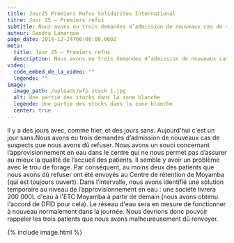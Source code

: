 ```yaml
---
title: Jour25 Premiers Refus Solidarites International
titre: Jour 25 – Premiers refus
subtitle: Nous avons eu trois demandes d’admission de nouveaux cas de suspects que nous avons dû refuser.
auteur: Sandra Lamarque
page_date: 2014-12-24T00:00:00.000Z
meta:
  title: Jour 25 – Premiers refus
  description: Nous avons eu trois demandes d’admission de nouveaux cas de suspects que nous avons dû refuser.
video:
  code_embed_de_la_video: ""
  legende: ""
image:
  image_path: /uploads/wfp stock 1.jpg
  alt: Une partie des stocks dans la zone blanche
  legende: Une partie des stocks dans la zone blanche
  center: true
---
```

Il y a des jours avec, comme hier, et des jours sans. Aujourd'hui c'est un jour sans.Nous avons eu trois demandes d’admission de nouveaux cas de suspects que nous avons d&ucirc; refuser. Nous avons un souci concernant l’approvisionnement en eau dans le centre qui ne nous permet pas d’assurer au mieux la qualit&eacute; de l’accueil des patients. Il semble y avoir un probl&egrave;me avec le trou de forage. Par cons&eacute;quent, au moins deux des patients que nous avons d&ucirc; refuser ont &eacute;t&eacute; envoy&eacute;s au Centre de r&eacute;tention de Moyamba (qui est toujours ouvert). Dans l’intervalle, nous avons identifi&eacute; une solution temporaire au niveau de l’approvisionnement en eau : une soci&eacute;t&eacute; livrera 200 000L d'eau &agrave; l'ETC Moyamba &agrave; partir de demain (nous avons obtenu l'accord de DFID pour cela). Le r&eacute;seau d'eau sera en mesure de fonctionner &agrave; nouveau normalement dans la journ&eacute;e. Nous devrions donc pouvoir rappeler les trois patients que nous avons malheureusement d&ucirc; renvoyer. 

{% include image.html %}